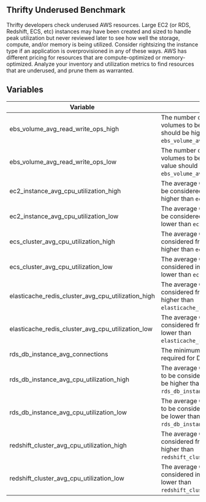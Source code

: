 ## Thrifty Underused Benchmark

Thrifty developers check underused AWS resources. Large EC2 (or RDS, Redshift, ECS, etc) instances may have been created and sized to handle peak utilization but never reviewed later to see how well the storage, compute, and/or memory is being utilized. Consider rightsizing the instance type if an application is overprovisioned in any of these ways. AWS has different pricing for resources that are compute-optimized or memory-optimized. Analyze your inventory and utilization metrics to find resources that are underused, and prune them as warranted.

## Variables

| Variable                                  | Description                                                                                                                                                           | Default           |
| ----------------------------------------- | --------------------------------------------------------------------------------------------------------------------------------------------------------------------- | ----------------- |
| ebs_volume_avg_read_write_ops_high        | The number of average read/write ops required for volumes to be considered frequently used. This value should be higher than `ebs_volume_avg_read_write_ops_low`.     | 500 ops/min       |
| ebs_volume_avg_read_write_ops_low         | The number of average read/write ops required for volumes to be considered infrequently used. This value should be lower than `ebs_volume_avg_read_write_ops_high`.   | 100 ops/min       |
| ec2_instance_avg_cpu_utilization_high     | The average CPU utilization required for instances to be considered frequently used. This value should be higher than `ec2_instance_avg_cpu_utilization_low`.         | 35%               |
| ec2_instance_avg_cpu_utilization_low      | The average CPU utilization required for instances to be considered infrequently used. This value should be lower than `ec2_instance_avg_cpu_utilization_high`.       | 20%               |
| ecs_cluster_avg_cpu_utilization_high      | The average CPU utilization required for clusters to be considered frequently used. This value should be higher than `ecs_cluster_avg_cpu_utilization_low`.           | 35%               |
| ecs_cluster_avg_cpu_utilization_low       | The average CPU utilization required for clusters to be considered infrequently used. This value should be lower than `ecs_cluster_avg_cpu_utilization_high`.         | 20%               |
| elasticache_redis_cluster_avg_cpu_utilization_high       | The average CPU utilization required for clusters to be considered frequently used. This value should be higher than `elasticache_redis_cluster_avg_cpu_utilization_low`.         | 35%               |
| elasticache_redis_cluster_avg_cpu_utilization_low       | The average CPU utilization required for clusters to be considered frequently used. This value should be lower than `elasticache_redis_cluster_avg_cpu_utilization_high`.         | 20%               |
| rds_db_instance_avg_connections           | The minimum number of average connections per day required for DB instances to be considered in-use.                                                                  | 2 connections/day |
| rds_db_instance_avg_cpu_utilization_high  | The average CPU utilization required for DB instances to be considered frequently used. This value should be higher than `rds_db_instance_avg_cpu_utilization_low`.   | 50%               |
| rds_db_instance_avg_cpu_utilization_low   | The average CPU utilization required for DB instances to be considered infrequently used. This value should be lower than `rds_db_instance_avg_cpu_utilization_high`. | 25%               |
| redshift_cluster_avg_cpu_utilization_high | The average CPU utilization required for clusters to be considered frequently used. This value should be higher than `redshift_cluster_avg_cpu_utilization_low`.      | 35%               |
| redshift_cluster_avg_cpu_utilization_low  | The average CPU utilization required for clusters to be considered infrequently used. This value should be lower than `redshift_cluster_avg_cpu_utilization_high`.    | 20%               |
